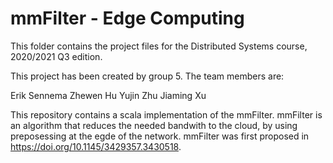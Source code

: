 # mmFilter - Edge Computing

This folder contains the project files for the Distributed Systems course, 2020/2021 Q3 edition.

This project has been created by group 5. The team members are:

Erik Sennema
Zhewen Hu
Yujin Zhu
Jiaming Xu

This repository contains a scala implementation of the mmFilter. mmFilter is an algorithm that reduces the needed bandwith to the cloud, by using preposessing at the egde of the network. mmFilter was first proposed in https://doi.org/10.1145/3429357.3430518.

